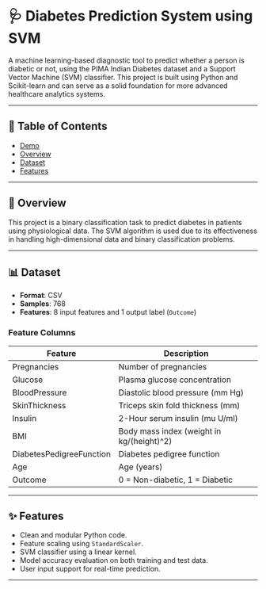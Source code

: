 # 🩺 Diabetes Prediction System using SVM

A machine learning-based diagnostic tool to predict whether a person is diabetic or not, using the PIMA Indian Diabetes dataset and a Support Vector Machine (SVM) classifier. This project is built using Python and Scikit-learn and can serve as a solid foundation for more advanced healthcare analytics systems.

---

## 📌 Table of Contents

- [Demo](#demo)
- [Overview](#overview)
- [Dataset](#dataset)
- [Features](#features)

---

## 🧠 Overview

This project is a binary classification task to predict diabetes in patients using physiological data. The SVM algorithm is used due to its effectiveness in handling high-dimensional data and binary classification problems.

---

## 📊 Dataset
- **Format**: CSV
- **Samples**: 768
- **Features**: 8 input features and 1 output label (`Outcome`)

### Feature Columns

| Feature                  | Description                                  |
|--------------------------|----------------------------------------------|
| Pregnancies              | Number of pregnancies                        |
| Glucose                  | Plasma glucose concentration                 |
| BloodPressure            | Diastolic blood pressure (mm Hg)             |
| SkinThickness            | Triceps skin fold thickness (mm)             |
| Insulin                  | 2-Hour serum insulin (mu U/ml)               |
| BMI                      | Body mass index (weight in kg/(height)^2)    |
| DiabetesPedigreeFunction | Diabetes pedigree function                   |
| Age                      | Age (years)                                  |
| Outcome                  | 0 = Non-diabetic, 1 = Diabetic               |

---

## ✨ Features

- Clean and modular Python code.
- Feature scaling using `StandardScaler`.
- SVM classifier using a linear kernel.
- Model accuracy evaluation on both training and test data.
- User input support for real-time prediction.

---
